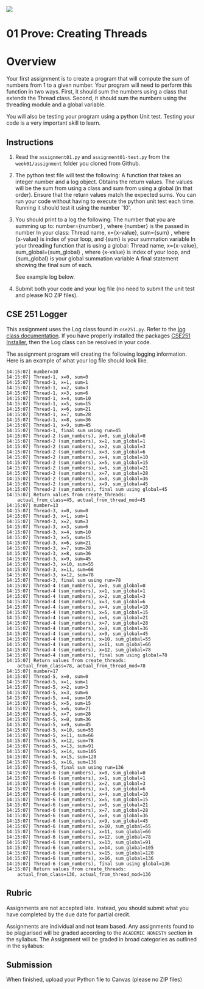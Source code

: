 ![](../../site/banner.png)

# 01 Prove: Creating Threads 

# Overview

Your first assignment is to create a program that will compute the sum of numbers from 1 to a given number. Your program will need to perform this function in two ways. First, it should sum the numbers using a class that extends the Thread class. Second, it should sum the numbers using the threading module and a global variable.

You will also be testing your program using a python Unit test. Testing your code is a very important skill to learn.

## Instructions

1. Read the `assignment01.py` and `assignment01-test.py` from the `week01/assignment` folder you cloned from Github. 
2. The python test file will test the following:
   A function that takes an integer number and a log object.
   Obtains the return values. The values will be the sum from using a class and sum from using a global (in that order).
   Ensure that the return values match the expected sums.
   You can run your code without having to execute the python unit test each time. Running it should test it using the number '10'.
3. You should print to a log the following:
   The number that you are summing up to: number={number} , where {number} is the passed in number
   In your class: Thread name, x={x-value}, sum={sum}  , where {x-value} is index of your loop, and {sum} is your summation variable
   In your threading function that is using a global: Thread name, x={x-value}, sum_global={sum_global}   , where {x-value} is index of your loop, and {sum_global} is your global summation variable
   A final statement showing the final sum of each.

   See example log below.
4. Submit both your code and your log file (no need to submit the unit test and please NO ZIP files).


## CSE 251 Logger

This assignment uses the Log class found in `cse251.py`. Refer to the [log class documentation](../overview/cse251_code.md). If you have properly installed the packages [CSE251 Installer](../overview/cse251_code.md), then the Log class can be resolved in your code.

The assignment program will creating the following logging information.  Here is an example of what your log file should look like.

```text
14:15:07| number=10
14:15:07| Thread-1, x=0, sum=0
14:15:07| Thread-1, x=1, sum=1
14:15:07| Thread-1, x=2, sum=3
14:15:07| Thread-1, x=3, sum=6
14:15:07| Thread-1, x=4, sum=10
14:15:07| Thread-1, x=5, sum=15
14:15:07| Thread-1, x=6, sum=21
14:15:07| Thread-1, x=7, sum=28
14:15:07| Thread-1, x=8, sum=36
14:15:07| Thread-1, x=9, sum=45
14:15:07| Thread-1, final sum using run=45
14:15:07| Thread-2 (sum_numbers), x=0, sum_global=0
14:15:07| Thread-2 (sum_numbers), x=1, sum_global=1
14:15:07| Thread-2 (sum_numbers), x=2, sum_global=3
14:15:07| Thread-2 (sum_numbers), x=3, sum_global=6
14:15:07| Thread-2 (sum_numbers), x=4, sum_global=10
14:15:07| Thread-2 (sum_numbers), x=5, sum_global=15
14:15:07| Thread-2 (sum_numbers), x=6, sum_global=21
14:15:07| Thread-2 (sum_numbers), x=7, sum_global=28
14:15:07| Thread-2 (sum_numbers), x=8, sum_global=36
14:15:07| Thread-2 (sum_numbers), x=9, sum_global=45
14:15:07| Thread-2 (sum_numbers), final sum using global=45
14:15:07| Return values from create_threads:
    actual_from_class=45, actual_from_thread_mod=45
14:15:07| number=13
14:15:07| Thread-3, x=0, sum=0
14:15:07| Thread-3, x=1, sum=1
14:15:07| Thread-3, x=2, sum=3
14:15:07| Thread-3, x=3, sum=6
14:15:07| Thread-3, x=4, sum=10
14:15:07| Thread-3, x=5, sum=15
14:15:07| Thread-3, x=6, sum=21
14:15:07| Thread-3, x=7, sum=28
14:15:07| Thread-3, x=8, sum=36
14:15:07| Thread-3, x=9, sum=45
14:15:07| Thread-3, x=10, sum=55
14:15:07| Thread-3, x=11, sum=66
14:15:07| Thread-3, x=12, sum=78
14:15:07| Thread-3, final sum using run=78
14:15:07| Thread-4 (sum_numbers), x=0, sum_global=0
14:15:07| Thread-4 (sum_numbers), x=1, sum_global=1
14:15:07| Thread-4 (sum_numbers), x=2, sum_global=3
14:15:07| Thread-4 (sum_numbers), x=3, sum_global=6
14:15:07| Thread-4 (sum_numbers), x=4, sum_global=10
14:15:07| Thread-4 (sum_numbers), x=5, sum_global=15
14:15:07| Thread-4 (sum_numbers), x=6, sum_global=21
14:15:07| Thread-4 (sum_numbers), x=7, sum_global=28
14:15:07| Thread-4 (sum_numbers), x=8, sum_global=36
14:15:07| Thread-4 (sum_numbers), x=9, sum_global=45
14:15:07| Thread-4 (sum_numbers), x=10, sum_global=55
14:15:07| Thread-4 (sum_numbers), x=11, sum_global=66
14:15:07| Thread-4 (sum_numbers), x=12, sum_global=78
14:15:07| Thread-4 (sum_numbers), final sum using global=78
14:15:07| Return values from create_threads:
    actual_from_class=78, actual_from_thread_mod=78
14:15:07| number=17
14:15:07| Thread-5, x=0, sum=0
14:15:07| Thread-5, x=1, sum=1
14:15:07| Thread-5, x=2, sum=3
14:15:07| Thread-5, x=3, sum=6
14:15:07| Thread-5, x=4, sum=10
14:15:07| Thread-5, x=5, sum=15
14:15:07| Thread-5, x=6, sum=21
14:15:07| Thread-5, x=7, sum=28
14:15:07| Thread-5, x=8, sum=36
14:15:07| Thread-5, x=9, sum=45
14:15:07| Thread-5, x=10, sum=55
14:15:07| Thread-5, x=11, sum=66
14:15:07| Thread-5, x=12, sum=78
14:15:07| Thread-5, x=13, sum=91
14:15:07| Thread-5, x=14, sum=105
14:15:07| Thread-5, x=15, sum=120
14:15:07| Thread-5, x=16, sum=136
14:15:07| Thread-5, final sum using run=136
14:15:07| Thread-6 (sum_numbers), x=0, sum_global=0
14:15:07| Thread-6 (sum_numbers), x=1, sum_global=1
14:15:07| Thread-6 (sum_numbers), x=2, sum_global=3
14:15:07| Thread-6 (sum_numbers), x=3, sum_global=6
14:15:07| Thread-6 (sum_numbers), x=4, sum_global=10
14:15:07| Thread-6 (sum_numbers), x=5, sum_global=15
14:15:07| Thread-6 (sum_numbers), x=6, sum_global=21
14:15:07| Thread-6 (sum_numbers), x=7, sum_global=28
14:15:07| Thread-6 (sum_numbers), x=8, sum_global=36
14:15:07| Thread-6 (sum_numbers), x=9, sum_global=45
14:15:07| Thread-6 (sum_numbers), x=10, sum_global=55
14:15:07| Thread-6 (sum_numbers), x=11, sum_global=66
14:15:07| Thread-6 (sum_numbers), x=12, sum_global=78
14:15:07| Thread-6 (sum_numbers), x=13, sum_global=91
14:15:07| Thread-6 (sum_numbers), x=14, sum_global=105
14:15:07| Thread-6 (sum_numbers), x=15, sum_global=120
14:15:07| Thread-6 (sum_numbers), x=16, sum_global=136
14:15:07| Thread-6 (sum_numbers), final sum using global=136
14:15:07| Return values from create_threads:
    actual_from_class=136, actual_from_thread_mod=136
```

## Rubric

Assignments are not accepted late. Instead, you should submit what you have completed by the due date for partial credit.

Assignments are individual and not team based.  Any assignments found to be  plagiarised will be graded according to the `ACADEMIC HONESTY` section in the syllabus. The Assignment will be graded in broad categories as outlined in the syllabus:

## Submission

When finished, upload your Python file to Canvas (please no ZIP files)